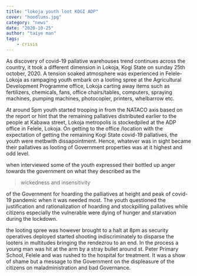 ```yaml
---
title: "lokoja youth loot KOGI ADP"
cover: "hoodlums.jpg"
category: "news"
date: "2020-10-25"
author: "taiye man"
tags:
    - crisis
---
```


As discovery of covid-19 pallative warehouses trend continues across the country, it took a different dimension in Lokoja, Kogi State on sunday 25th october, 2020. A tension soaked atmosphere was experienced in Felele-Lokoja as rampaging youth embark on a looting spree at the Agricultural Development Programme office, Lokoja carting away items such as fertilizers, chemicals, fans, office chairs/tables, computers, spraying machines, pumping machines, photocopier, printers, whelbarrow etc.

At around 5pm youth started trooping in from the NATACO axis based on the report or hint that the remaining pallatives distributed earlier to the people at Kabawa street, Lokoja metropolis is stockedpiled at the ADP office in Felele, Lokoja. On getting to the office /location with the expectation of getting the remaining Kogi State covid-19 pallatives, the youth were metbwith dissapointment. Hence, whatever was in sight became their pallatives as looting of Government properties was at it highest and odd level.

when interviewed some of the youth expressed their bottled up anger towards the government on what they described as the <blockquote>wickedness and insensitivity </blockquote> of the Government for hoarding the palliatives at height and peak of covid-19 pandemic when it was needed most. The youth questioned the justification and rationalization of hoarding and stockpilling pallatives while citizens especially the vulnerable were dying of hunger and starvation during the lockdown.

the looting spree was however brought to a halt at 8pm as security operatives deployed started shooting indiscriminately to disparse the looters in multitudes bringing the rendezrou to an end. In the process a young man was hit at the arm by a stray bullet around st. Peter Primary School, Felele and was rushed to the hospital for treatment. It was a show of shame but a message to the Government on the displeasure of the citizens on maladministration and bad Governance.


